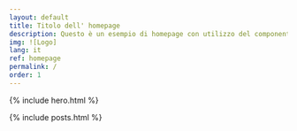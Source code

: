 ```yaml
---
layout: default
title: Titolo dell' homepage
description: Questo è un esempio di homepage con utilizzo del componente "hero"
img: ![Logo]
lang: it
ref: homepage
permalink: /
order: 1
---
```

[Logo]: /github_pages-test/assets/images/b.svg

{% include hero.html %}

<main class="container my-4" markdown="1">

{% include posts.html %}

</main>

